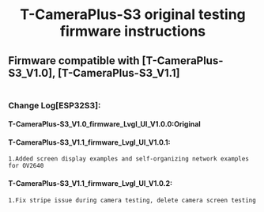 <!--
 * @Description: None
 * @version: V1.0.0
 * @Author: LILYGO_L
 * @Date: 2023-09-12 18:12:36
 * @LastEditors: LILYGO_L
 * @LastEditTime: 2024-02-03 11:30:02
 * @License: GPL 3.0
-->
<h1 align = "center">T-CameraPlus-S3 original testing firmware instructions</h1>

## Firmware compatible with [T-CameraPlus-S3_V1.0], [T-CameraPlus-S3_V1.1]
### <br />Change Log[ESP32S3]:
#### T-CameraPlus-S3_V1.0_firmware_Lvgl_UI_V1.0.0:Original
#### T-CameraPlus-S3_V1.1_firmware_Lvgl_UI_V1.0.1:
    1.Added screen display examples and self-organizing network examples for OV2640
#### T-CameraPlus-S3_V1.1_firmware_Lvgl_UI_V1.0.2:
    1.Fix stripe issue during camera testing, delete camera screen testing

